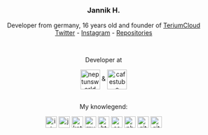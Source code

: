 <br />
<p align="center">

  <h3 align="center">Jannik H.</h3>
  <p align="center">
    Developer from germany, 16 years old and founder of <a href="https://github.com/TeriumCloud/Terium">TeriumCloud</a>
    <br>
    <a href="https://twitter.com/ByRaudy">Twitter</a>
    -
    <a href="https://www.instagram.com/jxnnik.official/">Instagram</a>
    -
    <a href="https://github.com/ByRaudy?tab=repositories">Repositories</a>
    </p>
  <br>
  <p align="center">
  Developer at
  </p>
  <div align="center">
  <a href="https://neptunsworld.com"><img align="center" alt="neptunsworld" width="45px" src="https://avatars.githubusercontent.com/u/105994898?s=200&v=4"></a>
  & <a href="https://cafestu.be"><img align="center" alt="cafestube" width="45px" src="https://avatars.githubusercontent.com/u/73401500?s=200&v=4"></a>
  </div>
  <br>
  <p align="center">
  My knowlegend:
    <div align="center">
  <img align="center" alt="intellij" width="26px" src="https://cdn.iconscout.com/icon/free/png-512/intellij-idea-569199.png">
  
  <img align="center" alt="java" width="26px" src="https://cdn-icons-png.flaticon.com/512/226/226777.png">
  
  <img align="center" alt="kotlin" width="26px" src="https://upload-icon.s3.us-east-2.amazonaws.com/uploads/icons/png/18852341021548218200-512.png">
  
  <img align="center" alt="mysql" width="26px" src="https://cdn-icons-png.flaticon.com/512/288/288880.png">
  
  <img align="center" alt="html" width="26px" src="https://cdn-icons-png.flaticon.com/512/136/136528.png">
  
  <img align="center" alt="css" width="26px" src="https://cdn-icons-png.flaticon.com/512/136/136527.png">
  
  <img align="center" alt="php" width="26px" src="https://cdn-icons-png.flaticon.com/512/2721/2721652.png">
  
  <img align="center" alt="git" width="26px" src="https://cdn-icons-png.flaticon.com/512/1240/1240970.png">
  
  <img align="center" alt="github" width="26px" src="https://cdn-icons-png.flaticon.com/512/733/733609.png">
  </div>
  </p> 
</p>

<!--📫 | How to reach me?
 - Discord: Jannish#9708
 - Twitter: [@ByRaudy](https://twitter.com/ByRaudy)
 - Instagram: [@jxnnik.official](https://www.instagram.com/jxnnik.official/)

  🔭 | My Projects
 - Open Source projects like [VelocitySystem](https://github.com/ByRaudy/VelocitySystem) and [CustomAdvancementFrame](https://github.com/ByRaudy/CustomAdvancementFrame)
 - [TeriumCloud](https://github.com/TeriumCloud)
 - Private Projects

 ⚡ | Things i can
 - Normal: Java
 - Web: HTML, CSS & learning Php
 - App: Kotlin
 - Networking: Netty(Learning & Doing) & RabbitMQ
 - SQL: MySQL
 - APIs: Spigot, BungeeCord, Velocity and JDA

 🔭 I’m currently working on ...
- 🌱 I’m currently learning ...
- 👯 I’m looking to collaborate on ...
- 🤔 I’m looking for help with ...
- 💬 Ask me about ...
- 📫 How to reach me: ...
- 😄 Pronouns: ...
- ⚡ Fun fact: ...-->
